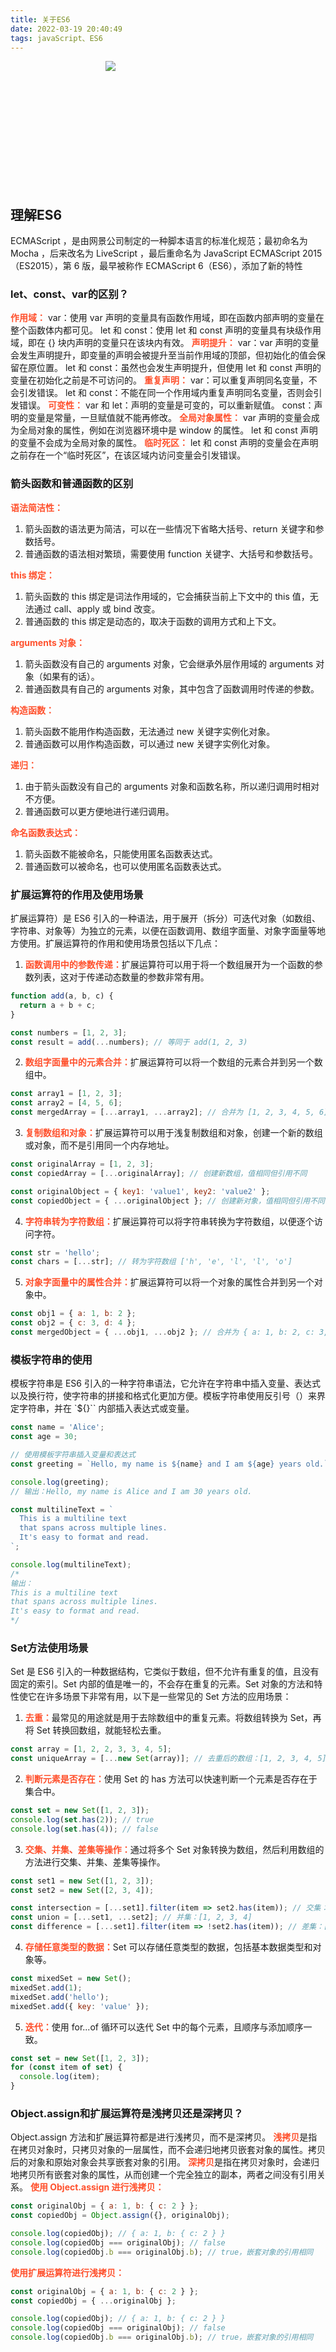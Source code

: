 ```yaml
---
title: 关于ES6
date: 2022-03-19 20:40:49
tags: javaScript、ES6
---
```


<div style="width:200px; height: 200px; margin: 0 auto;"><image src="/images/boy.jpg"></image></div>

## 理解ES6
ECMAScript ，是由网景公司制定的一种脚本语言的标准化规范；最初命名为 Mocha ，后来改名为 LiveScript ，最后重命名为 JavaScript
ECMAScript 2015（ES2015），第 6 版，最早被称作 ECMAScript 6（ES6），添加了新的特性

<!-- more -->

### let、const、var的区别？
<b class="textColor">作用域：</b>
var：使用 var 声明的变量具有函数作用域，即在函数内部声明的变量在整个函数体内都可见。
let 和 const：使用 let 和 const 声明的变量具有块级作用域，即在 {} 块内声明的变量只在该块内有效。
<b class="textColor">声明提升：</b>
var：var 声明的变量会发生声明提升，即变量的声明会被提升至当前作用域的顶部，但初始化的值会保留在原位置。
let 和 const：虽然也会发生声明提升，但使用 let 和 const 声明的变量在初始化之前是不可访问的。
<b class="textColor">重复声明：</b>
var：可以重复声明同名变量，不会引发错误。
let 和 const：不能在同一个作用域内重复声明同名变量，否则会引发错误。
<b class="textColor">可变性：</b>
var 和 let：声明的变量是可变的，可以重新赋值。
const：声明的变量是常量，一旦赋值就不能再修改。
<b class="textColor">全局对象属性：</b>
var 声明的变量会成为全局对象的属性，例如在浏览器环境中是 window 的属性。
let 和 const 声明的变量不会成为全局对象的属性。
<b class="textColor">临时死区：</b>
let 和 const 声明的变量会在声明之前存在一个“临时死区”，在该区域内访问变量会引发错误。

### 箭头函数和普通函数的区别
<b class="textColor">语法简洁性：</b>
1. 箭头函数的语法更为简洁，可以在一些情况下省略大括号、return 关键字和参数括号。
2. 普通函数的语法相对繁琐，需要使用 function 关键字、大括号和参数括号。

<b class="textColor">this 绑定：</b>
1. 箭头函数的 this 绑定是词法作用域的，它会捕获当前上下文中的 this 值，无法通过 call、apply 或 bind 改变。
2. 普通函数的 this 绑定是动态的，取决于函数的调用方式和上下文。

<b class="textColor">arguments 对象：</b>
1. 箭头函数没有自己的 arguments 对象，它会继承外层作用域的 arguments 对象（如果有的话）。
2. 普通函数具有自己的 arguments 对象，其中包含了函数调用时传递的参数。

<b class="textColor">构造函数：</b>
1. 箭头函数不能用作构造函数，无法通过 new 关键字实例化对象。
2. 普通函数可以用作构造函数，可以通过 new 关键字实例化对象。

<b class="textColor">递归：</b>
1. 由于箭头函数没有自己的 arguments 对象和函数名称，所以递归调用时相对不方便。
2. 普通函数可以更方便地进行递归调用。

<b class="textColor">命名函数表达式：</b>
1. 箭头函数不能被命名，只能使用匿名函数表达式。
2. 普通函数可以被命名，也可以使用匿名函数表达式。

### 扩展运算符的作用及使用场景
扩展运算符）是 ES6 引入的一种语法，用于展开（拆分）可迭代对象（如数组、字符串、对象等）为独立的元素，以便在函数调用、数组字面量、对象字面量等地方使用。扩展运算符的作用和使用场景包括以下几点：
1. <b class="textColor">函数调用中的参数传递：</b>扩展运算符可以用于将一个数组展开为一个函数的参数列表，这对于传递动态数量的参数非常有用。
```javaScript
function add(a, b, c) {
  return a + b + c;
}

const numbers = [1, 2, 3];
const result = add(...numbers); // 等同于 add(1, 2, 3)
```

2. <b class="textColor">数组字面量中的元素合并：</b>扩展运算符可以将一个数组的元素合并到另一个数组中。
```javaScript
const array1 = [1, 2, 3];
const array2 = [4, 5, 6];
const mergedArray = [...array1, ...array2]; // 合并为 [1, 2, 3, 4, 5, 6]
```

3. <b class="textColor">复制数组和对象：</b>扩展运算符可以用于浅复制数组和对象，创建一个新的数组或对象，而不是引用同一个内存地址。
```javaScript
const originalArray = [1, 2, 3];
const copiedArray = [...originalArray]; // 创建新数组，值相同但引用不同

const originalObject = { key1: 'value1', key2: 'value2' };
const copiedObject = { ...originalObject }; // 创建新对象，值相同但引用不同
```

4. <b class="textColor">字符串转为字符数组：</b>扩展运算符可以将字符串转换为字符数组，以便逐个访问字符。
```javaScript
const str = 'hello';
const chars = [...str]; // 转为字符数组 ['h', 'e', 'l', 'l', 'o']
```

5. <b class="textColor">对象字面量中的属性合并：</b>扩展运算符可以将一个对象的属性合并到另一个对象中。
```javaScript
const obj1 = { a: 1, b: 2 };
const obj2 = { c: 3, d: 4 };
const mergedObject = { ...obj1, ...obj2 }; // 合并为 { a: 1, b: 2, c: 3, d: 4 }
```

### 模板字符串的使用

模板字符串是 ES6 引入的一种字符串语法，它允许在字符串中插入变量、表达式以及换行符，使字符串的拼接和格式化更加方便。模板字符串使用反引号（）来界定字符串，并在 `${}`` 内部插入表达式或变量。
```javaScript
const name = 'Alice';
const age = 30;

// 使用模板字符串插入变量和表达式
const greeting = `Hello, my name is ${name} and I am ${age} years old.`;

console.log(greeting);
// 输出：Hello, my name is Alice and I am 30 years old.
```

```javaScript
const multilineText = `
  This is a multiline text
  that spans across multiple lines.
  It's easy to format and read.
`;

console.log(multilineText);
/*
输出：
This is a multiline text
that spans across multiple lines.
It's easy to format and read.
*/
```

### Set方法使用场景

Set 是 ES6 引入的一种数据结构，它类似于数组，但不允许有重复的值，且没有固定的索引。Set 内部的值是唯一的，不会存在重复的元素。Set 对象的方法和特性使它在许多场景下非常有用，以下是一些常见的 Set 方法的应用场景：

1. <b class="textColor">去重：</b>最常见的用途就是用于去除数组中的重复元素。将数组转换为 Set，再将 Set 转换回数组，就能轻松去重。
```javaScript
const array = [1, 2, 2, 3, 3, 4, 5];
const uniqueArray = [...new Set(array)]; // 去重后的数组：[1, 2, 3, 4, 5]
```

2. <b class="textColor">判断元素是否存在：</b>使用 Set 的 has 方法可以快速判断一个元素是否存在于集合中。
```javaScript
const set = new Set([1, 2, 3]);
console.log(set.has(2)); // true
console.log(set.has(4)); // false
```

3. <b class="textColor">交集、并集、差集等操作：</b>通过将多个 Set 对象转换为数组，然后利用数组的方法进行交集、并集、差集等操作。
```javaScript
const set1 = new Set([1, 2, 3]);
const set2 = new Set([2, 3, 4]);

const intersection = [...set1].filter(item => set2.has(item)); // 交集：[2, 3]
const union = [...set1, ...set2]; // 并集：[1, 2, 3, 4]
const difference = [...set1].filter(item => !set2.has(item)); // 差集：[1]
```

4. <b class="textColor">存储任意类型的数据：</b>Set 可以存储任意类型的数据，包括基本数据类型和对象等。
```javaScript
const mixedSet = new Set();
mixedSet.add(1);
mixedSet.add('hello');
mixedSet.add({ key: 'value' });
```

5. <b class="textColor">迭代：</b>使用 for...of 循环可以迭代 Set 中的每个元素，且顺序与添加顺序一致。
```javaScript
const set = new Set([1, 2, 3]);
for (const item of set) {
  console.log(item);
}
```

### Object.assign和扩展运算符是浅拷贝还是深拷贝？
Object.assign 方法和扩展运算符都是进行浅拷贝，而不是深拷贝。
<b class="textColor">浅拷贝</b>是指在拷贝对象时，只拷贝对象的一层属性，而不会递归地拷贝嵌套对象的属性。拷贝后的对象和原始对象会共享嵌套对象的引用。
<b class="textColor">深拷贝</b>是指在拷贝对象时，会递归地拷贝所有嵌套对象的属性，从而创建一个完全独立的副本，两者之间没有引用关系。
<b class="textColor">使用 Object.assign 进行浅拷贝：</b>

```javaScript
const originalObj = { a: 1, b: { c: 2 } };
const copiedObj = Object.assign({}, originalObj);

console.log(copiedObj); // { a: 1, b: { c: 2 } }
console.log(copiedObj === originalObj); // false
console.log(copiedObj.b === originalObj.b); // true，嵌套对象的引用相同
```
<b class="textColor">使用扩展运算符进行浅拷贝：</b>

```javaScript
const originalObj = { a: 1, b: { c: 2 } };
const copiedObj = { ...originalObj };

console.log(copiedObj); // { a: 1, b: { c: 2 } }
console.log(copiedObj === originalObj); // false
console.log(copiedObj.b === originalObj.b); // true，嵌套对象的引用相同
```



<style>
.textColor {
    color:#ff502c;
}
</style>